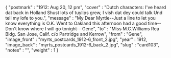 {
  "postmark" : "1912: Aug 20, 12 pm",
  "cover" : "Dutch characters: I've heard dat back in Holland Shust lots of tuylips grew, I vish dat dey could talk Und tell my lofe to you.",
  "message" : "My Dear Myrtle--Just a line to let you know everything is O.K. Went to Oakland this afternoon had a good time--Don't know where I will go tonight-- Gene",
  "to" : "Miss M.C.Williams Rea Bldg. San Jose, Calif. c/o Partridge and Kerrow",
  "from" : "Gene",
  "image_front" : "myrts_postcards_1912-6_front_2.jpg",
  "year" : 1912,
  "image_back" : "myrts_postcards_1912-6_back_2.jpg",
  "slug" : "card103",
  "notes" : "",
  "weight" : 1
}
